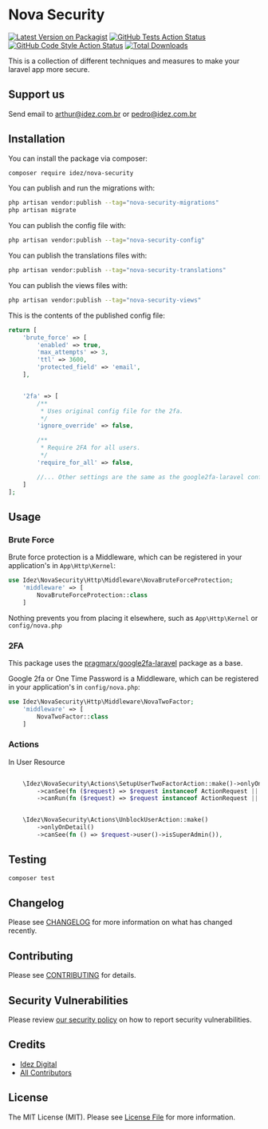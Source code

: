 # Nova Security

[![Latest Version on Packagist](https://img.shields.io/packagist/v/idez/nova-security.svg?style=flat-square)](https://packagist.org/packages/idez/nova-security)
[![GitHub Tests Action Status](https://img.shields.io/github/workflow/status/idez/nova-security/run-tests?label=tests)](https://github.com/idezdigital/nova-security/actions?query=workflow%3Arun-tests+branch%3Amain)
[![GitHub Code Style Action Status](https://img.shields.io/github/workflow/status/idezdigital/nova-security/Check%20&%20fix%20styling?label=code%20style)](https://github.com/idezdigital/nova-security/actions?query=workflow%3A"Check+%26+fix+styling"+branch%3Amain)
[![Total Downloads](https://img.shields.io/packagist/dt/idez/nova-security.svg?style=flat-square)](https://packagist.org/packages/idez/nova-security)

This is a collection of different techniques and measures to make your laravel app more secure.

## Support us

Send email to arthur@idez.com.br or pedro@idez.com.br

## Installation

You can install the package via composer:

```bash
composer require idez/nova-security
```

You can publish and run the migrations with:

```bash
php artisan vendor:publish --tag="nova-security-migrations"
php artisan migrate
```

You can publish the config file with:

```bash
php artisan vendor:publish --tag="nova-security-config"
```

You can publish the translations files with:

```bash
php artisan vendor:publish --tag="nova-security-translations"
```

You can publish the views files with:

```bash
php artisan vendor:publish --tag="nova-security-views"
```

This is the contents of the published config file:

```php
return [
    'brute_force' => [
        'enabled' => true,
        'max_attempts' => 3,
        'ttl' => 3600,
        'protected_field' => 'email',
    ],


    '2fa' => [
        /**
         * Uses original config file for the 2fa.
         */
        'ignore_override' => false,

        /**
         * Require 2FA for all users.
         */
        'require_for_all' => false,

        //... Other settings are the same as the google2fa-laravel configuration file.
    ]
];
```

## Usage

### Brute Force

Brute force protection is a Middleware, which can be registered in your application's in `App\Http\Kernel`:

```php
use Idez\NovaSecurity\Http\Middleware\NovaBruteForceProtection;
    'middleware' => [
        NovaBruteForceProtection::class
    ]

```

Nothing prevents you from placing it elsewhere, such as `App\Http\Kernel` or `config/nova.php`

### 2FA

This package uses the [pragmarx/google2fa-laravel](https://github.com/antonioribeiro/google2fa-laravel) package as a base.


Google 2fa or One Time Password is a Middleware, which can be registered in your application's in `config/nova.php`:

```php
use Idez\NovaSecurity\Http\Middleware\NovaTwoFactor;
    'middleware' => [
        NovaTwoFactor::class
    ]
```

### Actions

In User Resource

```php

    \Idez\NovaSecurity\Actions\SetupUserTwoFactorAction::make()->onlyOnDetail()
        ->canSee(fn ($request) => $request instanceof ActionRequest || ($this->resource->id === auth()->user()->id && ! filled($this->resource->two_factor_secret)))
        ->canRun(fn ($request) => $request instanceof ActionRequest || ($this->resource->id === auth()->user()->id && ! filled($this->resource->two_factor_secret))),


    \Idez\NovaSecurity\Actions\UnblockUserAction::make()
        ->onlyOnDetail()
        ->canSee(fn () => $request->user()->isSuperAdmin()),
```

## Testing

```bash
composer test
```

## Changelog

Please see [CHANGELOG](CHANGELOG.md) for more information on what has changed recently.

## Contributing

Please see [CONTRIBUTING](.github/CONTRIBUTING.md) for details.

## Security Vulnerabilities

Please review [our security policy](../../security/policy) on how to report security vulnerabilities.

## Credits

- [Idez Digital](https://github.com/idezdigital)
- [All Contributors](../../contributors)

## License

The MIT License (MIT). Please see [License File](LICENSE.md) for more information.
